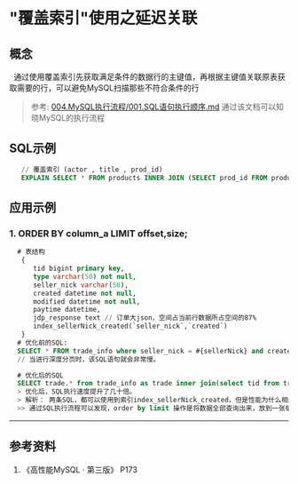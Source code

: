 # "覆盖索引"使用之延迟关联
## 概念
&nbsp;&nbsp;通过使用覆盖索引先获取满足条件的数据行的主键值，再根据主键值关联原表获取需要的行，可以避免MySQL扫描那些不符合条件的行
> 参考: [004.MySQL执行流程/001.SQL语句执行顺序.md](../004.MySQL执行流程/001.SQL语句执行顺序.md) 通过该文档可以知晓MySQL的执行流程

## SQL示例
```sql
   // 覆盖索引 (actor , title , prod_id)
   EXPLAIN SELECT * FROM products INNER JOIN (SELECT prod_id FROM products WHERE actor='SEAN CARREY' AND title LIKE '%APOLLO%') AS t1 ON (t1.prod_id = products.prod_id);
```

## 应用示例
### 1. ORDER BY column_a LIMIT offset,size;
```sql
  # 表结构
   {
      tid bigint primary key,
      type varchar(50) not null,
      seller_nick varchar(50),
      created datetime not null,
      modified datetime not null,
      paytime datetime,
      jdp_response text // 订单大json，空间占当前行数据所占空间的87%
      index_sellerNick_created(`seller_nick`,`created`)
   }
  # 优化前的SQL:
  SELECT * FROM trade_info where seller_nick = #{sellerNick} and created >= #{createdStart} and created <=  #{createdEnd}  order by created asc limit #{offset},#{size};
  // 当进行深度分页时，该SQL语句就会非常慢。

  # 优化后的SQL
  SELECT trade.* from trade_info as trade inner join(select tid from trade_info where seller_nick = #{sellerNick} and created >= #{createdStart} and created <=  #{createdEnd}  order by created asc limit #{offset},#{size}) as tids on tids.tid = trade.tid;
  > 优化后，SQL执行速度提升了几十倍。
  > 解析： 两条SQL，都可以使用到索引index_sellerNick_created，但是性能为什么相差几十倍呢?
  >> 通过SQL执行流程可以发现，order by limit 操作是将数据全部查询出来，放到一张临时表内，再进行limit,即先将符合where条件的数据查询出来，再取需要的数据，其他数据就舍弃了。前一条SQL是查出了全部字段，每行数据都需要回表查询，且所需要内存空间较大。而后一条SQL语句则是先查询出tid(主键)，再统一进行回表查询所有字段，这样就大大减少了随机IO，也减少了内存的消耗。所以执行速度更快。
```

---
## 参考资料
1. 《高性能MySQL · 第三版》 P173